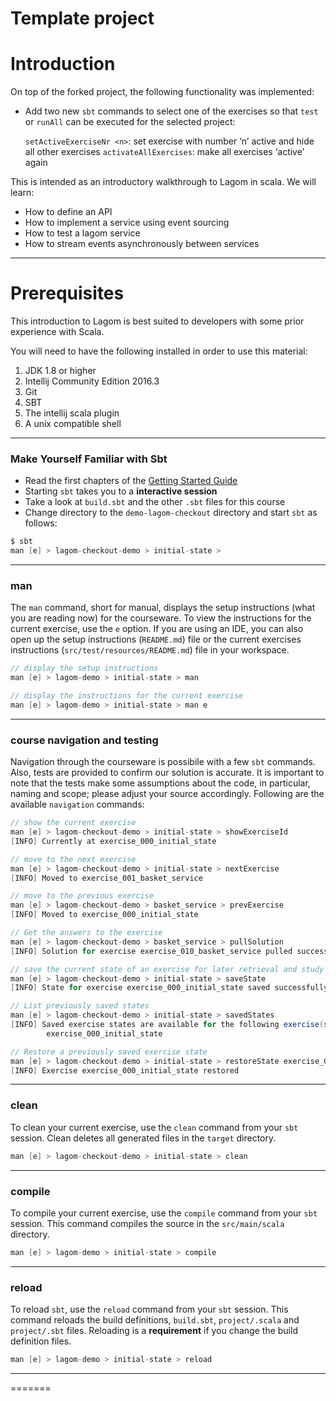 # Template project

# Introduction

On top of the forked project, the following functionality was implemented:

- Add two new `sbt` commands to select one of the exercises so that `test` or `runAll`
  can be executed for the selected project:
 
  `setActiveExerciseNr <n>`: set exercise with number ‘n’ active and hide all other exercises
  `activateAllExercises`: make all exercises ‘active’ again

This is intended as an introductory walkthrough to Lagom in scala.  We will learn:
* How to define an API
* How to implement a service using event sourcing
* How to test a lagom service
* How to stream events asynchronously between services

---

# Prerequisites #

This introduction to Lagom is best suited to developers with some prior experience with Scala.

You will need to have the following installed in order to use this material:
1. JDK 1.8 or higher
2. Intellij Community Edition 2016.3
3. Git
4. SBT
5. The intellij scala plugin
6. A unix compatible shell

---

### Make Yourself Familiar with Sbt

- Read the first chapters of the [Getting Started Guide](http://www.scala-sbt.org/release/tutorial/index.html)
- Starting `sbt` takes you to a **interactive session**
- Take a look at `build.sbt` and the other `.sbt` files for this course
- Change directory to the `demo-lagom-checkout` directory and start `sbt` as follows:

```scala
$ sbt
man [e] > lagom-checkout-demo > initial-state >
```

---

### man

The `man` command, short for manual, displays the setup instructions (what you are reading now) for the courseware. To view the instructions for the current exercise, use the `e` option. If you are using an IDE, you can also open up the setup instructions (`README.md`) file or the current exercises instructions (`src/test/resources/README.md`) file in your workspace.

```scala
// display the setup instructions
man [e] > lagom-demo > initial-state > man

// display the instructions for the current exercise
man [e] > lagom-demo > initial-state > man e
```

---

### course navigation and testing

Navigation through the courseware is possibile with a few `sbt` commands. Also, tests are provided to confirm our solution is accurate. It is important to note that the tests make some assumptions about the code, in particular, naming and scope; please adjust your source accordingly. Following are the available `navigation` commands:

```scala
// show the current exercise
man [e] > lagom-checkout-demo > initial-state > showExerciseId
[INFO] Currently at exercise_000_initial_state

// move to the next exercise
man [e] > lagom-checkout-demo > initial-state > nextExercise
[INFO] Moved to exercise_001_basket_service

// move to the previous exercise
man [e] > lagom-checkout-demo > basket_service > prevExercise
[INFO] Moved to exercise_000_initial_state

// Get the answers to the exercise
man [e] > lagom-checkout-demo > basket_service > pullSolution
[INFO] Solution for exercise exercise_010_basket_service pulled successfully

// save the current state of an exercise for later retrieval and study
man [e] > lagom-checkout-demo > initial-state > saveState
[INFO] State for exercise exercise_000_initial_state saved successfully

// List previously saved states
man [e] > lagom-checkout-demo > initial-state > savedStates
[INFO] Saved exercise states are available for the following exercise(s):
        exercise_000_initial_state

// Restore a previously saved exercise state
man [e] > lagom-checkout-demo > initial-state > restoreState exercise_000_initial_state
[INFO] Exercise exercise_000_initial_state restored
```

---

### clean

To clean your current exercise, use the `clean` command from your `sbt` session. Clean deletes all generated files in the `target` directory.

```scala
man [e] > lagom-checkout-demo > initial-state > clean
```

---

### compile

To compile your current exercise, use the `compile` command from your `sbt` session. This command compiles the source in the `src/main/scala` directory.

```scala
man [e] > lagom-demo > initial-state > compile
```

---

### reload

To reload `sbt`, use the `reload` command from your `sbt` session. This command reloads the build definitions, `build.sbt`, `project/.scala` and `project/.sbt` files. Reloading is a **requirement** if you change the build definition files.

```scala
man [e] > lagom-demo > initial-state > reload
```


---
=======

